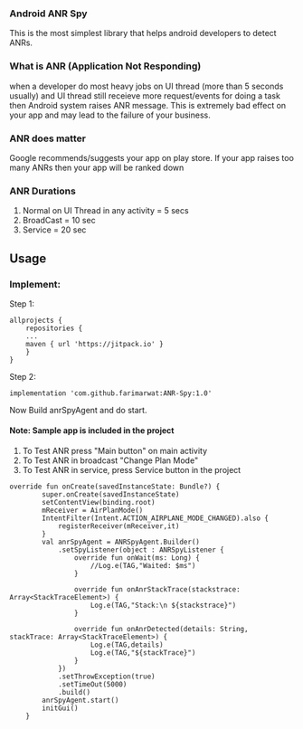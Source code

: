 ### Android ANR Spy
This is the most simplest library that helps android developers to detect ANRs.

### What is ANR (Application Not Responding)
when a developer do most heavy jobs on UI thread (more than 5 seconds usually) and UI thread still receieve more request/events for doing a task then Android system raises ANR message. This is extremely bad effect on your app and may lead to the failure of your business.
### ANR does matter
Google recommends/suggests your app on play store. If your app raises too many ANRs then your app will be ranked down

### ANR Durations
1. Normal on UI Thread in any activity = 5 secs
2. BroadCast = 10 sec
3. Service = 20 sec

## Usage

### Implement:
Step 1:
```
allprojects {
	repositories {
	...
	maven { url 'https://jitpack.io' }
	}
}
```

Step 2:

```
implementation 'com.github.farimarwat:ANR-Spy:1.0'
```

Now Build anrSpyAgent and do start.

#### Note: Sample app is included in the project
1. To Test ANR press "Main button" on main activity
2. To Test ANR in broadcast "Change Plan Mode"
3. To Test ANR in service, press Service button in the project
```
override fun onCreate(savedInstanceState: Bundle?) {
        super.onCreate(savedInstanceState)
        setContentView(binding.root)
        mReceiver = AirPlanMode()
        IntentFilter(Intent.ACTION_AIRPLANE_MODE_CHANGED).also {
            registerReceiver(mReceiver,it)
        }
        val anrSpyAgent = ANRSpyAgent.Builder()
            .setSpyListener(object : ANRSpyListener {
                override fun onWait(ms: Long) {
                    //Log.e(TAG,"Waited: $ms")
                }

                override fun onAnrStackTrace(stackstrace: Array<StackTraceElement>) {
                    Log.e(TAG,"Stack:\n ${stackstrace}")
                }

                override fun onAnrDetected(details: String, stackTrace: Array<StackTraceElement>) {
                    Log.e(TAG,details)
                    Log.e(TAG,"${stackTrace}")
                }
            })
            .setThrowException(true)
            .setTimeOut(5000)
            .build()
        anrSpyAgent.start()
        initGui()
    }
```
